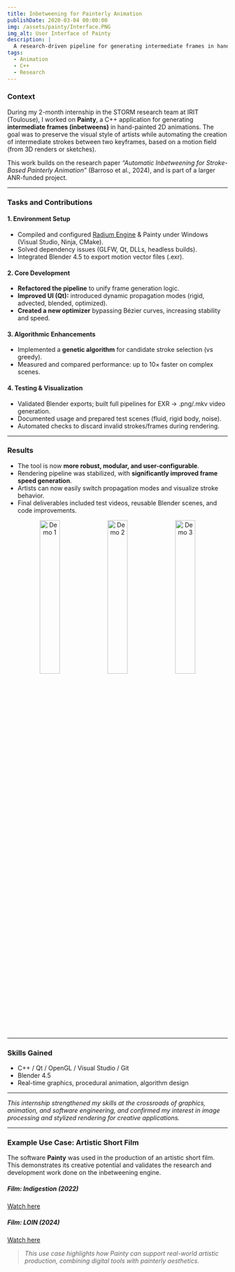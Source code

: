 ```yaml
---
title: Inbetweening for Painterly Animation
publishDate: 2020-03-04 00:00:00
img: /assets/painty/Interface.PNG
img_alt: User Interface of Painty
description: |
  A research-driven pipeline for generating intermediate frames in hand-painted 2D animation.
tags:
  - Animation
  - C++
  - Research
---
```


### Context

During my 2-month internship in the STORM research team at IRIT (Toulouse), I worked on **Painty**, a C++ application for generating **intermediate frames (inbetweens)** in hand-painted 2D animations. The goal was to preserve the visual style of artists while automating the creation of intermediate strokes between two keyframes, based on a motion field (from 3D renders or sketches).

This work builds on the research paper _“Automatic Inbetweening for Stroke-Based Painterly Animation”_ (Barroso et al., 2024), and is part of a larger ANR-funded project.

---

### Tasks and Contributions

#### 1. Environment Setup
- Compiled and configured [Radium Engine](https://github.com/STORM-IRIT/Radium-Engine) & Painty under Windows (Visual Studio, Ninja, CMake).
- Solved dependency issues (GLFW, Qt, DLLs, headless builds).
- Integrated Blender 4.5 to export motion vector files (.exr).

#### 2. Core Development
- **Refactored the pipeline** to unify frame generation logic.
- **Improved UI (Qt):** introduced dynamic propagation modes (rigid, advected, blended, optimized).
- **Created a new optimizer** bypassing Bézier curves, increasing stability and speed.

#### 3. Algorithmic Enhancements
- Implemented a **genetic algorithm** for candidate stroke selection (vs greedy).
- Measured and compared performance: up to 10× faster on complex scenes.

#### 4. Testing & Visualization
- Validated Blender exports; built full pipelines for EXR → .png/.mkv video generation.
- Documented usage and prepared test scenes (fluid, rigid body, noise).
- Automated checks to discard invalid strokes/frames during rendering.

---

### Results

- The tool is now **more robust, modular, and user-configurable**.
- Rendering pipeline was stabilized, with **significantly improved frame speed generation**.
- Artists can now easily switch propagation modes and visualize stroke behavior.
- Final deliverables included test videos, reusable Blender scenes, and code improvements.

<p align="center">
  <img src="/assets/painty/walk_blender_short.gif" alt="Demo 1" width="30%">
  <img src="/assets/painty/walk_motion_short.gif" alt="Demo 2" width="30%">
  <img src="/assets/painty/walk_painty.gif" alt="Demo 3" width="30%">
</p>


---

### Skills Gained

- C++ / Qt / OpenGL / Visual Studio / Git 
- Blender 4.5
- Real-time graphics, procedural animation, algorithm design

---

_This internship strengthened my skills at the crossroads of graphics, animation, and software engineering, and confirmed my interest in image processing and stylized rendering for creative applications._

---
### Example Use Case: Artistic Short Film

The software **Painty** was used in the production of an artistic short film. This demonstrates its creative potential and validates the research and development work done on the inbetweening engine.

#####  Film: *Indigestion* (2022)
[Watch here](https://www.youtube.com/watch?v=AO4SS77w4Ig) 

#####  Film: *LOIN* (2024)
[Watch here](https://www.youtube.com/watch?v=nKbf4W2dg8I)

> _This use case highlights how Painty can support real-world artistic production, combining digital tools with painterly aesthetics._

